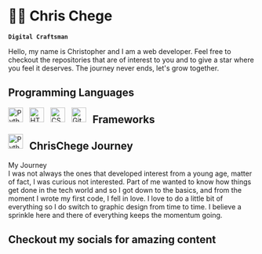 <!--
**Chrischege/Chrischege** is a ✨ _special_ ✨ repository because its `README.md` (this file) appears on your GitHub profile.

Here are some ideas to get you started:

- 🔭 I’m currently working on ...
- 🌱 I’m currently learning ...
- 👯 I’m looking to collaborate on ...
- 🤔 I’m looking for help with ...
- 💬 Ask me about ...
- 📫 How to reach me: ...
- 😄 Pronouns: ...
- ⚡ Fun fact: ...
-->

<!-- introducing myself -->
# 🏄‍♂️ Chris Chege

**`Digital Craftsman`**

Hello, my name is Christopher and I am a web developer. Feel free to checkout 
the repositories that are of interest to you and to give a star where you feel it deserves. 
The journey never ends, let's grow together.

## Programming Languages
<img align="left" alt="Python" width="30px" style="padding-right:10px;" src="https://cdn.jsdelivr.net/gh/devicons/devicon/icons/python/python-plain.svg" />
<img align="left" alt="HTML" width="30px" style="padding-right:10px;" src="https://cdn.jsdelivr.net/gh/devicons/devicon/icons/html5/html5-plain.svg"/>
<img align="left" alt="CSS" width="30px" style="padding-right:10px;" src="https://cdn.jsdelivr.net/gh/devicons/devicon/icons/css3/css3-plain.svg" />
<img align="left" alt="Git" width="30px" style="padding-right:10px;" src="https://cdn.jsdelivr.net/gh/devicons/devicon/icons/git/git-original.svg"/>


## Frameworks

<img align="left" alt="Python" width="30px" style="padding-right:10px;" src="https://img.icons8.com/color/2x/django.png" />

## ChrisChege Journey
<detail>
	<summary>My Journey</summary>
		I was not always the ones that developed interest from a young age, matter of fact, I was curious not interested. Part of me wanted to know how things get done in the tech world and so I got down to the basics, and from the moment I wrote my first code, I fell in love. I love to do a little bit of everything so I do switch to graphic design from time to time. I believe a sprinkle here and there of everything keeps the momentum going.
</detail>


## Checkout my socials for amazing content


